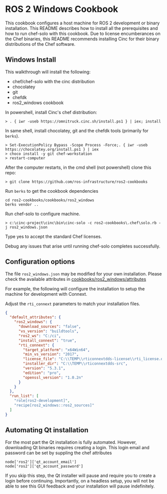 # ROS 2 Windows Cookbook

This cookbook configures a host machine for ROS 2 development or binary installation.
This README describes how to install all the prerequisites and how to run chef-solo with this cookbook.
Due to license encumberances on the Chef binaries, this README recommends installing Cinc for their binary distributions of the Chef software.

## Windows Install

This walkthrough will install the following:
* chef/chef-solo with the cinc distribution
* chocolatey
* git
* chefdk
* ros2_windows cookbook

In powershell, install Cinc's chef distribution:
```
> . { iwr -useb https://omnitruck.cinc.sh/install.ps1 } | iex; install
```

In same shell, install chocolatey, git and the chefdk tools (primarily for `berks`).
```
> Set-ExecutionPolicy Bypass -Scope Process -Force;. { iwr -useb https://chocolatey.org/install.ps1 } | iex
> choco install -y git chef-workstation
> restart-computer
```

After the computer restarts, in the cmd shell (not powershell) clone this repo:
```
> git clone https://github.com/ros-infrastructure/ros2-cookbooks
```

Run `berks` to get the cookbook dependencies
```
cd ros2-cookbooks/cookbooks/ros2_windows
berks vendor ..
```

Run chef-solo to configure machine.
```
> c:\cinc-project\cinc\bin\cinc-solo -c ros2-cookbooks\.chef\solo.rb -j ros2_windows.json
```

Type yes to accept the standard Chef licenses.

Debug any issues that arise until running chef-solo completes successfully.

## Configuration options

The file `ros2_windows.json` may be modified for your own installation.
Please check the available attributes in [cookbooks/ros2_windows/attributes](cookbooks/ros2_windows/attributes)

For example, the following will configure the installation to setup the machine for development with Connext.

Adjust the `rti_connext` parameters to match your installation files.

```json
{
  "default_attributes": {
    "ros2_windows": {
      "download_sources": "false",
      "vs_version": "buildtools",
      "ros2_ws": "C:/ci",
      "install_connext": "true",
      "rti_connext": {
        "target_platform": "x64Win64",
        "min_vs_version": "2017",
        "license_file": "C:\\TEMP\\rticonnextdds-license\\rti_license.dat",
        "installer_dir": "C:\\TEMP\\rticonnextdds-src",
        "version": "5.3.1",
        "edition": "pro",
        "openssl_version": "1.0.2n"
      }
    }
  },
  "run_list": [
    "role[ros2-development]",
    "recipe[ros2_windows::ros2_sources]"
  ]
}
```

## Automating Qt installation

For the most part the Qt installation is fully automated.
However, downloading Qt binaries requires creating a login.
This login email and password can be set by suppling the chef attributes
```
node['ros2']['qt_account_email']
node['ros2']['qt_account_password']
```
If you skip this step, the Qt installer will pause and require you to create a login before continuing.
Importantly, on a headless setup, you will not be able to see this GUI feedback and your installation will pause indefinitely.
